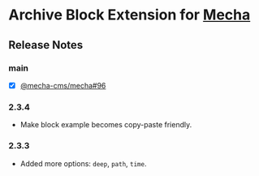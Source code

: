 Archive Block Extension for [Mecha](https://github.com/mecha-cms/mecha)
=======================================================================

Release Notes
-------------

### main

 - [x] [@mecha-cms/mecha#96](https://github.com/mecha-cms/mecha/issues/96)

### 2.3.4

 - Make block example becomes copy-paste friendly.

### 2.3.3

 - Added more options: `deep`, `path`, `time`.
